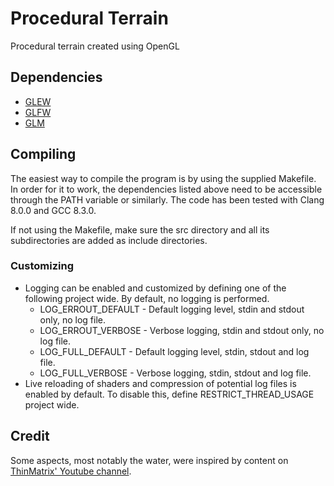 # Procedural Terrain  
Procedural terrain created using OpenGL

## Dependencies
- [GLEW](glew.sourceforge.net)
- [GLFW](https://www.glfw.org)
- [GLM](https://glm.g-tru.net)

## Compiling
The easiest way to compile the program is by using the supplied Makefile. In order for it to work, the dependencies listed above need to be accessible through the PATH variable or similarly. The code has been tested with Clang 8.0.0 and GCC 8.3.0.

If not using the Makefile, make sure the src directory and all its subdirectories are added as include directories.

### Customizing
- Logging can be enabled and customized by defining one of the following project wide. By default, no logging is performed.
    - LOG\_ERROUT\_DEFAULT - Default logging level, stdin and stdout only, no log file.
    - LOG\_ERROUT\_VERBOSE - Verbose logging, stdin and stdout only, no log file.
    - LOG\_FULL\_DEFAULT - Default logging level, stdin, stdout and log file.
    - LOG\_FULL\_VERBOSE - Verbose logging, stdin, stdout and log file.
- Live reloading of shaders and compression of potential log files is enabled by default. To disable this, define RESTRICT\_THREAD\_USAGE project wide.

## Credit
Some aspects, most notably the water, were inspired by content on [ThinMatrix' Youtube channel](https://www.youtube.com/user/ThinMatrix).
